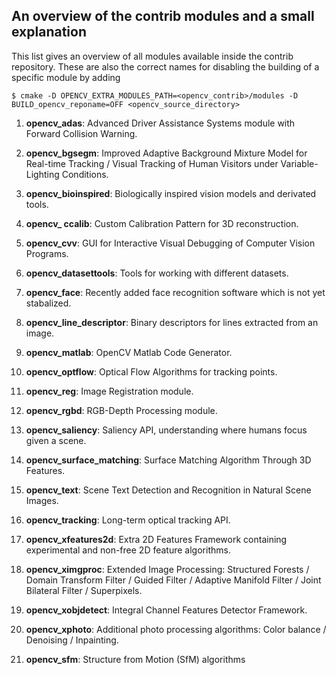 An overview of the contrib modules and a small explanation
----------------------------------------------------------

This list gives an overview of all modules available inside the contrib repository.
These are also the correct names for disabling the building of a specific module by adding

```
$ cmake -D OPENCV_EXTRA_MODULES_PATH=<opencv_contrib>/modules -D BUILD_opencv_reponame=OFF <opencv_source_directory>
```

1. **opencv_adas**: Advanced Driver Assistance Systems module with Forward Collision Warning.

2. **opencv_bgsegm**: Improved Adaptive Background Mixture Model for Real-time Tracking / Visual Tracking of Human Visitors under Variable-Lighting Conditions.

3. **opencv_bioinspired**: Biologically inspired vision models and derivated tools.

4. **opencv_ ccalib**: Custom Calibration Pattern for 3D reconstruction.

5. **opencv_cvv**: GUI for Interactive Visual Debugging of Computer Vision Programs.

6. **opencv_datasettools**: Tools for working with different datasets.

7. **opencv_face**: Recently added face recognition software which is not yet stabalized.

8. **opencv_line_descriptor**: Binary descriptors for lines extracted from an image.

9. **opencv_matlab**: OpenCV Matlab Code Generator.

10. **opencv_optflow**: Optical Flow Algorithms for tracking points.

11. **opencv_reg**: Image Registration module.

12. **opencv_rgbd**: RGB-Depth Processing module.

13. **opencv_saliency**: Saliency API, understanding where humans focus given a scene.

14. **opencv_surface_matching**: Surface Matching Algorithm Through 3D Features.

15. **opencv_text**: Scene Text Detection and Recognition in Natural Scene Images.

16. **opencv_tracking**: Long-term optical tracking API.

17. **opencv_xfeatures2d**: Extra 2D Features Framework containing experimental and non-free 2D feature algorithms.

18. **opencv_ximgproc**: Extended Image Processing: Structured Forests / Domain Transform Filter / Guided Filter / Adaptive Manifold Filter / Joint Bilateral Filter / Superpixels.
 
19. **opencv_xobjdetect**: Integral Channel Features Detector Framework.

20. **opencv_xphoto**: Additional photo processing algorithms: Color balance / Denoising / Inpainting.

21. **opencv_sfm**: Structure from Motion (SfM) algorithms
